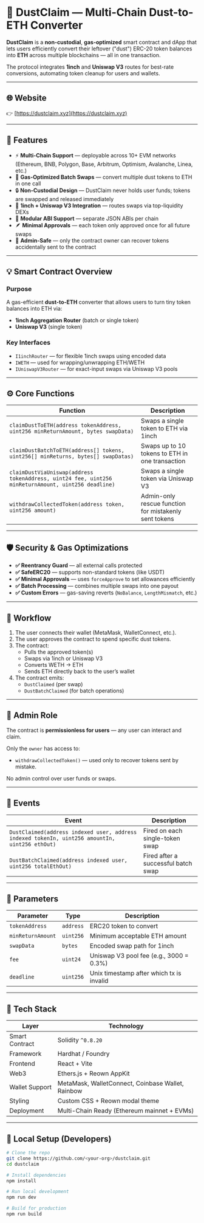 # 🧹 DustClaim — Multi-Chain Dust-to-ETH Converter

**DustClaim** is a **non-custodial**, **gas-optimized** smart contract and dApp that lets users efficiently convert their leftover ("dust") ERC-20 token balances into **ETH** across multiple blockchains — all in one transaction.

The protocol integrates **1inch** and **Uniswap V3** routes for best-rate conversions, automating token cleanup for users and wallets.

---

## 🌐 Website
👉 [https://dustclaim.xyz](https://dustclaim.xyz)

---

## 🚀 Features

- ⚡ **Multi-Chain Support** — deployable across 10+ EVM networks (Ethereum, BNB, Polygon, Base, Arbitrum, Optimism, Avalanche, Linea, etc.)  
- 💨 **Gas-Optimized Batch Swaps** — convert multiple dust tokens to ETH in one call  
- 🔒 **Non-Custodial Design** — DustClaim never holds user funds; tokens are swapped and released immediately  
- 🧩 **1inch + Uniswap V3 Integration** — routes swaps via top-liquidity DEXs  
- 🧱 **Modular ABI Support** — separate JSON ABIs per chain  
- 🪶 **Minimal Approvals** — each token only approved once for all future swaps  
- 🧰 **Admin-Safe** — only the contract owner can recover tokens accidentally sent to the contract  

---

## 💡 Smart Contract Overview

### **Purpose**
A gas-efficient **dust-to-ETH** converter that allows users to turn tiny token balances into ETH via:
- **1inch Aggregation Router** (batch or single token)
- **Uniswap V3** (single token)

### **Key Interfaces**
- `I1inchRouter` — for flexible 1inch swaps using encoded data
- `IWETH` — used for wrapping/unwrapping ETH/WETH
- `IUniswapV3Router` — for exact-input swaps via Uniswap V3 pools

---

## ⚙️ Core Functions

| Function | Description |
|-----------|--------------|
| `claimDustToETH(address tokenAddress, uint256 minReturnAmount, bytes swapData)` | Swaps a single token to ETH via 1inch |
| `claimDustBatchToETH(address[] tokens, uint256[] minReturns, bytes[] swapDatas)` | Swaps up to 10 tokens to ETH in one transaction |
| `claimDustViaUniswap(address tokenAddress, uint24 fee, uint256 minReturnAmount, uint256 deadline)` | Swaps a single token via Uniswap V3 |
| `withdrawCollectedToken(address token, uint256 amount)` | Admin-only rescue function for mistakenly sent tokens |

---

## 🛡️ Security & Gas Optimizations

- **✅ Reentrancy Guard** — all external calls protected  
- **✅ SafeERC20** — supports non-standard tokens (like USDT)  
- **✅ Minimal Approvals** — uses `forceApprove` to set allowances efficiently  
- **✅ Batch Processing** — combines multiple swaps into one payout  
- **✅ Custom Errors** — gas-saving reverts (`NoBalance`, `LengthMismatch`, etc.)  

---

## 🔁 Workflow

1. The user connects their wallet (MetaMask, WalletConnect, etc.).
2. The user approves the contract to spend specific dust tokens.
3. The contract:
   - Pulls the approved token(s)
   - Swaps via 1inch or Uniswap V3
   - Converts WETH → ETH
   - Sends ETH directly back to the user’s wallet
4. The contract emits:
   - `DustClaimed` (per swap)
   - `DustBatchClaimed` (for batch operations)

---

## 👮 Admin Role

The contract is **permissionless for users** — any user can interact and claim.

Only the `owner` has access to:
- `withdrawCollectedToken()` — used only to recover tokens sent by mistake.

No admin control over user funds or swaps.

---

## 🧾 Events

| Event | Description |
|--------|-------------|
| `DustClaimed(address indexed user, address indexed tokenIn, uint256 amountIn, uint256 ethOut)` | Fired on each single-token swap |
| `DustBatchClaimed(address indexed user, uint256 totalEthOut)` | Fired after a successful batch swap |

---

## 🧮 Parameters

| Parameter | Type | Description |
|------------|------|-------------|
| `tokenAddress` | `address` | ERC20 token to convert |
| `minReturnAmount` | `uint256` | Minimum acceptable ETH amount |
| `swapData` | `bytes` | Encoded swap path for 1inch |
| `fee` | `uint24` | Uniswap V3 pool fee (e.g., 3000 = 0.3%) |
| `deadline` | `uint256` | Unix timestamp after which tx is invalid |

---

## 🧠 Tech Stack

| Layer | Technology |
|--------|-------------|
| Smart Contract | Solidity `^0.8.20` |
| Framework | Hardhat / Foundry |
| Frontend | React + Vite |
| Web3 | Ethers.js + Reown AppKit |
| Wallet Support | MetaMask, WalletConnect, Coinbase Wallet, Rainbow |
| Styling | Custom CSS + Reown modal theme |
| Deployment | Multi-Chain Ready (Ethereum mainnet + EVMs) |
---

## 🧰 Local Setup (Developers)

```bash
# Clone the repo
git clone https://github.com/<your-org>/dustclaim.git
cd dustclaim

# Install dependencies
npm install

# Run local development
npm run dev

# Build for production
npm run build